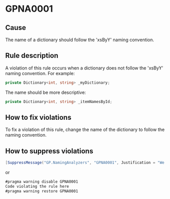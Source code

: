 # GPNA0001 #

## Cause ##
The name of a dictionary should follow the 'xsByY' naming convention.

## Rule description ##
A violation of this rule occurs when a dictionary does not follow the 'xsByY' naming convention. For example:

```csharp
private Dictionary<int, string> _myDictionary;
```

The name should be more descriptive:

```csharp
private Dictionary<int, string> _itemNamesById;
```

## How to fix violations ##
To fix a violation of this rule, change the name of the dictionary to follow the naming convention.

## How to suppress violations ##

```csharp
[SuppressMessage("GP.NamingAnalyzers", "GPNA0001", Justification = "We should not follow the naming convention in this case.")]
```

or

```csharp
#pragma warning disable GPNA0001
Code violating the rule here
#pragma warning restore GPNA0001
```
